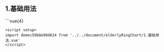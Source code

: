 ## 1.基础用法
<democ59b8e99d624 />
```vue{4}
<template>
    <elderly-ring-chart ref="chartRef"></elderly-ring-chart>
</template>

<script setup>
import { ref, onMounted } from 'vue';

const chartRef = ref();

onMounted(() => chartRef.value.renderChart());
</script>
<style lang="scss" scoped>
.chart {
    height: 664px;
    background-color: rgb(3, 43, 68);
}
</style>
```
<script setup>
import democ59b8e99d624 from '../../document/elderlyRingChart/1.基础用法.vue'
</script>